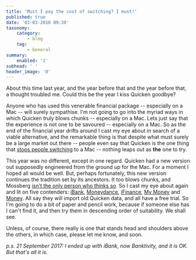 ```yaml
---
title: 'Must I pay the cost of switching? I must!'
published: true
date: '03-03-2010 09:30'
taxonomy:
    category:
        - blog
    tag:
        - General
summary:
    enabled: '1'
subhead: ' '
header_image: '0'
---
```


About this time last year, and the year before that and the year before that, a thought troubled me. Could this be the year I kiss Quicken goodbye?

Anyone who has used this venerable financial package -- especially on a Mac -- will surely sympathise. I'm not going to go into the myriad ways in which Quicken truly blows chunks -- especially on a Mac. Lets just say that the experience is not one to be savoured -- especially on a Mac. So as the end of the financial year drifts around I cast my eye about in search of a viable alternative, and the remarkable thing is that despite what must surely be a large market out there -- people even say that Quicken is the one thing that [stops people switching](http://ptech.allthingsd.com/20100224/mac-quicken-gets-deductions-for-iffy-upgrade/) to a Mac -- nothing leaps out as **the** one to try.

This year was no different, except in one regard. Quicken had a new version out supposedly engineered from the ground up for the Mac. For a moment I hoped all would be well. But, perhaps fortunately, this new version continues the tradition set by its ancestors. It too blows chunks, and Mossberg [isn't the only person who thinks so](http://mashable.com/2010/02/25/quicken-essentials-mac/#comment-36887705). So I cast my eye about again and lit on five contenders: [iBank](http://www.iggsoftware.com/ibank/features.php#ibank3_nav), [Moneydance](http://moneydance.com/features), [iFinance](http://www.synium.de/products/ifinance/index.html#FAQ), [My Money](http://www.mthbuilt.com/products.html) and [Money](http://www.jumsoft.com/money/). All say they will import old Quicken data, and all have a free trial. So I'm going to do a bit of paper and pencil work, because if someone else has I can't find it, and then try them in descending order of suitability. We shall see.

Unless, of course, there really is one that stands head and shoulders above the others, in which case, please let me know, and soon.

*p.s. 21 September 2017: I ended up with iBank, now Banktivity, and it is OK. But that's all it is.*
